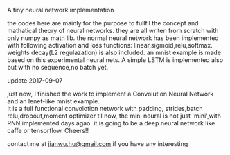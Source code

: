 A tiny neural network implementation

the codes here are mainly for the purpose to fullfil the concept and mathatical theory of neural networks.
they are all writen from scratch with only numpy as math lib.
the normal neural network has been implemented with following activation and loss functions: linear,sigmoid,relu,softmax.
weights decay(L2 regulazation) is also included. 
an mnist example is made based on this experimental neural nets. 
A simple LSTM is implemented also but with no sequence,no batch yet.

update 2017-09-07

just now, I finished the work to implement a Convolution Neural Network and an lenet-like mnist example.  
It is a full functional convolotion network with padding, strides,batch relu,dropout,moment optimizer
til now, the mini neural is not just 'mini',with RNN implemented days agao.
it is going to be a deep neural network like caffe or tensorflow.
Cheers!!

contact me at jianwu.hu@gmail.com if you have any interesting
